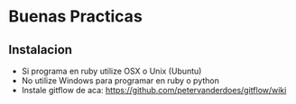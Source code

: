 # Buenas Practicas

## Instalacion

- Si programa en ruby utilize OSX o Unix (Ubuntu)
- No utilize Windows para programar en ruby o python
- Instale gitflow de aca: https://github.com/petervanderdoes/gitflow/wiki
